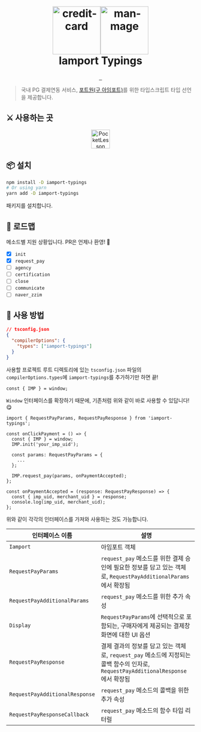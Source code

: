 <h1 align="center">
  <img alt="credit-card" src="https://em-content.zobj.net/source/microsoft-teams/363/credit-card_1f4b3.png" width="128px" /><img alt="man-mage" src="https://em-content.zobj.net/source/microsoft-teams/363/man-mage_1f9d9-200d-2642-fe0f.png" width="128px" /> <br />
  Iamport Typings
</h1>

<p align="center">
  <a aria-label="NPM version" href="https://www.npmjs.com/package/iamport-typings">
    <img alt="" src="https://img.shields.io/npm/v/iamport-typings.svg?style=for-the-badge&labelColor=000000">
  </a>
  <a aria-label="NPM downloads" href="https://github.com/">
    <img alt="" src="https://img.shields.io/npm/dt/iamport-typings?style=for-the-badge&labelColor=000">
  </a>
  <a aria-label="License" href="https://www.npmjs.com/package/iamport-typings">
    <img alt="" src="https://img.shields.io/npm/l/iamport-typings.svg?style=for-the-badge&labelColor=000000">
  </a>
</p>

> 국내 PG 결제연동 서비스, [포트원(구 아임포트)](https://portone.io)를 위한 타입스크립트 타입 선언을 제공합니다.

## ⚔️ 사용하는 곳

<p align="center">
  <a href="https://pocketlesson.com">
    <img src="https://user-images.githubusercontent.com/7247848/148687957-9102924d-5282-4526-a8c6-baddd9f26c39.png" align="center" height="50" alt="PocketLesson" hspace="16">
   </a>
</p>

## 📦 설치

```bash
npm install -D iamport-typings
# Or using yarn
yarn add -D iamport-typings
```

패키지를 설치합니다.

## 📌 로드맵

메소드별 지원 상황입니다. PR은 언제나 환영! 🙌

- [x] `init`
- [x] `request_pay`
- [ ] `agency`
- [ ] `certification`
- [ ] `close`
- [ ] `communicate`
- [ ] `naver_zzim`

## 🚀 사용 방법

```json
// tsconfig.json
{
  "compilerOptions": {
    "types": ["iamport-typings"]
  }
}
```

사용할 프로젝트 루트 디렉토리에 있는 `tsconfig.json` 파일의 `compilerOptions.types`에 `iamport-typings`를 추가하기만 하면 끝!

```tsx
const { IMP } = window;
```

`Window` 인터페이스를 확장하기 때문에, 기존처럼 위와 같이 바로 사용할 수 있답니다! 😋

```tsx
import { RequestPayParams, RequestPayResponse } from 'iamport-typings';

const onClickPayment = () => {
  const { IMP } = window;
  IMP.init('your_imp_uid');

  const params: RequestPayParams = {
    ...
  };

  IMP.request_pay(params, onPaymentAccepted);
};

const onPaymentAccepted = (response: RequestPayResponse) => {
  const { imp_uid, merchant_uid } = response;
  console.log(imp_uid, merchant_uid);
};
```

위와 같이 각각의 인터페이스를 가져와 사용하는 것도 가능합니다.

| 인터페이스 이름                | 설명                                                                                                                               |
| ------------------------------ | ---------------------------------------------------------------------------------------------------------------------------------- |
| `Iamport`                      | 아임포트 객체                                                                                                                      |
| `RequestPayParams`             | `request_pay` 메소드를 위한 결제 승인에 필요한 정보를 담고 있는 객체로, `RequestPayAdditionalParams`에서 확장됨                    |
| `RequestPayAdditionalParams`   | `request_pay` 메소드를 위한 추가 속성                                                                                              |
| `Display`                      | `RequestPayParams`에 선택적으로 포함되는, 구매자에게 제공되는 결제창 화면에 대한 UI 옵션                                           |
| `RequestPayResponse`           | 결제 결과의 정보를 담고 있는 객체로, `request_pay` 메소드에 지정되는 콜백 함수의 인자로, `RequestPayAdditionalResponse`에서 확장됨 |
| `RequestPayAdditionalResponse` | `request_pay` 메소드의 콜백을 위한 추가 속성                                                                                       |
| `RequestPayResponseCallback`   | `request_pay` 메소드의 함수 타입 리터럴                                                                                            |
